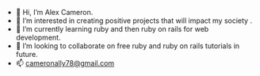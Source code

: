 - 👋 Hi, I’m Alex Cameron.
- 👀 I’m interested in creating positive projects that will impact my society .
- 🌱 I’m currently learning ruby and then ruby on rails for web development.
- 💞️ I’m looking to collaborate on free ruby and ruby on rails tutorials in future.
- 📫 cameronally78@gmail.com

<!---
cameronally/cameronally is a ✨ special ✨ repository because its `README.md` (this file) appears on your GitHub profile.
You can click the Preview link to take a look at your changes.
--->
